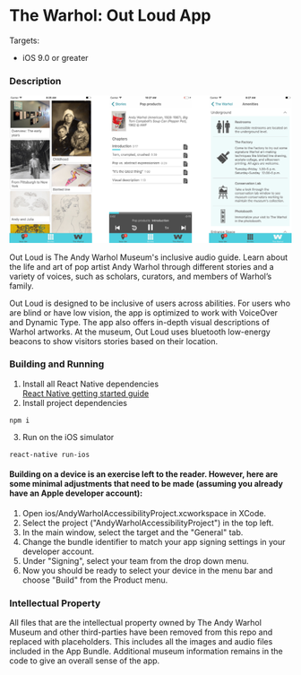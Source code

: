 # The Warhol: Out Loud App

Targets:   
- iOS 9.0 or greater 

### Description

![The Warhol: Out Loud Screenshots](./appScreenshots.png)

Out Loud is The Andy Warhol Museum's inclusive audio guide. Learn about the life and art of pop artist Andy Warhol through different stories and a variety of voices, such as scholars, curators, and members of Warhol’s family. 

Out Loud is designed to be inclusive of users across abilities. For users who are blind or have low vision, the app is optimized to work with VoiceOver and Dynamic Type. The app also offers in-depth visual descriptions of Warhol artworks. At the museum, Out Loud uses bluetooth low-energy beacons to show visitors stories based on their location.

### Building and Running

1. Install all React Native dependencies  
[React Native getting started guide](https://facebook.github.io/react-native/docs/getting-started.html)
2. Install project dependencies  
  ```
  npm i
  ```  
3. Run on the iOS simulator  
  ```
  react-native run-ios
  ```
  
#### Building on a device is an exercise left to the reader. However, here are some minimal adjustments that need to be made (assuming you already have an Apple developer account):
<!-- -->

1. Open ios/AndyWarholAccessibilityProject.xcworkspace in XCode.
2. Select the project ("AndyWarholAccessibilityProject") in the top left.
3. In the main window, select the target and the "General" tab.
4. Change the bundle identifier to match your app signing settings in your developer account.
5. Under "Signing", select your team from the drop down menu.
6. Now you should be ready to select your device in the menu bar and choose "Build" from the Product menu.

### Intellectual Property

All files that are the intellectual property owned by The Andy Warhol Museum and other third-parties have been removed from this repo and replaced with placeholders. This includes all the images and audio files included in the App Bundle. Additional museum information remains in the code to give an overall sense of the app.
